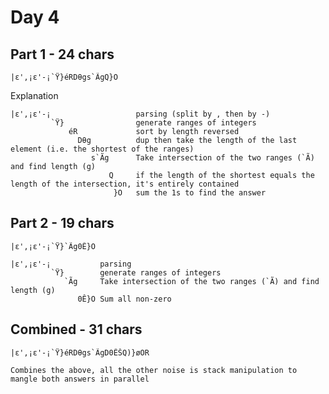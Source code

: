 # Day 4

## Part 1 - 24 chars

    |ε',¡ε'-¡`Ÿ}éRDθgs`ÃgQ}O

Explanation

```
|ε',¡ε'-¡                   parsing (split by , then by -)
         `Ÿ}                generate ranges of integers
             éR             sort by length reversed
               Dθg          dup then take the length of the last element (i.e. the shortest of the ranges)
                  s`Ãg      Take intersection of the two ranges (`Ã) and find length (g)
                      Q     if the length of the shortest equals the length of the intersection, it's entirely contained
                       }O   sum the 1s to find the answer 
```

## Part 2 - 19 chars

```
|ε',¡ε'-¡`Ÿ}`Ãg0Ê}O

|ε',¡ε'-¡           parsing 
         `Ÿ}        generate ranges of integers
            `Ãg     Take intersection of the two ranges (`Ã) and find length (g)
               0Ê}O Sum all non-zero
```

## Combined - 31 chars

    |ε',¡ε'-¡`Ÿ}éRDθgs`ÃgD0ÊŠQ)}øOR

    Combines the above, all the other noise is stack manipulation to mangle both answers in parallel


